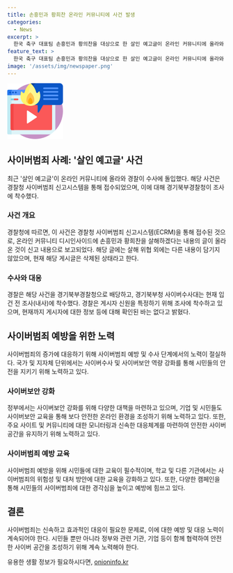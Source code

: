 ```yaml
---
title: 손흥민과 황희찬 온라인 커뮤니티에 사건 발생
categories:
  - News
excerpt: >
  한국 축구 대표팀 손흥민과 황의찬을 대상으로 한 살인 예고글이 온라인 커뮤니티에 올라와 경찰이 수사에 착수했다. 경찰청은 해당 글이 올라온 디시인사드에 대해 수사를 진행 중이며, 게시자의 신원을 특정하기 위해 노력 중이라고 밝혔다. 현재까지 게시자에 대한 정보는 확인되지 않았으며, 사건은 계속 수사 중이다.
feature_text: >
  한국 축구 대표팀 손흥민과 황의찬을 대상으로 한 살인 예고글이 온라인 커뮤니티에 올라와 경찰이 수사에 착수했다. 경찰청은 해당 글이 올라온 디시인사드에 대해 수사를 진행 중이며, 게시자의 신원을 특정하기 위해 노력 중이라고 밝혔다. 현재까지 게시자에 대한 정보는 확인되지 않았으며, 사건은 계속 수사 중이다.
image: '/assets/img/newspaper.png'
---
```


<p><img src="/assets/img/news.png" alt="rentncar 속보" /></p>

<h2 data-ke-size="size26">사이버범죄 사례: '살인 예고글' 사건</h2>

<p data-ke-size="size16">최근 '살인 예고글'이 온라인 커뮤니티에 올라와 경찰이 수사에 돌입했다. 해당 사건은 경찰청 사이버범죄 신고시스템을 통해 접수되었으며, 이에 대해 경기북부경찰청이 조사에 착수했다. </p>

<h3>사건 개요</h3>

<p data-ke-size="size16">경찰청에 따르면, 이 사건은 경찰청 사이버범죄 신고시스템(ECRM)을 통해 접수된 것으로, 온라인 커뮤니티 디시인사이드에 손흥민과 황희찬을 살해하겠다는 내용의 글이 올라온 것이 신고 내용으로 보고되었다. 해당 글에는 살해 위협 외에는 다른 내용이 담기지 않았으며, 현재 해당 게시글은 삭제된 상태라고 한다.</p>

<h3>수사와 대응</h3>

<p data-ke-size="size16">경찰은 해당 사건을 경기북부경찰청으로 배당하고, 경기북부청 사이버수사대는 현재 입건 전 조사(내사)에 착수했다. 경찰은 게시자 신원을 특정하기 위해 조사에 착수하고 있으며, 현재까지 게시자에 대한 정보 등에 대해 확인된 바는 없다고 밝혔다.</p>

<h2 data-ke-size="size26">사이버범죄 예방을 위한 노력</h2>

<p data-ke-size="size16">사이버범죄의 증가에 대응하기 위해 사이버범죄 예방 및 수사 단계에서의 노력이 절실하다. 국가 및 지자체 단위에서는 사이버수사 및 사이버보안 역량 강화를 통해 시민들의 안전을 지키기 위해 노력하고 있다.</p>

<h3>사이버보안 강화</h3>

<p data-ke-size="size16">정부에서는 사이버보안 강화를 위해 다양한 대책을 마련하고 있으며, 기업 및 시민들도 사이버보안 교육을 통해 보다 안전한 온라인 환경을 조성하기 위해 노력하고 있다. 또한, 주요 사이트 및 커뮤니티에 대한 모니터링과 신속한 대응체계를 마련하여 안전한 사이버 공간을 유지하기 위해 노력하고 있다.</p>

<h3>사이버범죄 예방 교육</h3>

<p data-ke-size="size16">사이버범죄 예방을 위해 시민들에 대한 교육이 필수적이며, 학교 및 다른 기관에서는 사이버범죄의 위험성 및 대처 방안에 대한 교육을 강화하고 있다. 또한, 다양한 캠페인을 통해 시민들의 사이버범죄에 대한 경각심을 높이고 예방에 힘쓰고 있다.</p>

<h2 data-ke-size="size26">결론</h2>

<p data-ke-size="size16">사이버범죄는 신속하고 효과적인 대응이 필요한 문제로, 이에 대한 예방 및 대응 노력이 계속되어야 한다. 시민들 뿐만 아니라 정부와 관련 기관, 기업 등이 함께 협력하여 안전한 사이버 공간을 조성하기 위해 계속 노력해야 한다.</p>
유용한 생활 정보가 필요하시다면, <a href="https://onioninfo.kr" rel="dofollow">onioninfo.kr</a>


